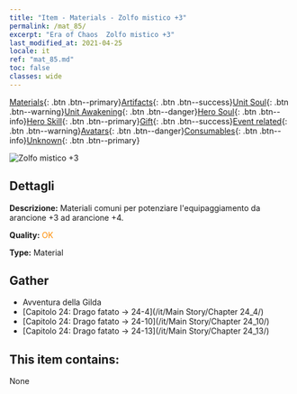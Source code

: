 ```yaml
---
title: "Item - Materials - Zolfo mistico +3"
permalink: /mat_85/
excerpt: "Era of Chaos  Zolfo mistico +3"
last_modified_at: 2021-04-25
locale: it
ref: "mat_85.md"
toc: false
classes: wide
---
```

 [Materials](/ItemsIT/){: .btn .btn--primary}[Artifacts](/ItemsIT/Artifacts/){: .btn .btn--success}[Unit Soul](/ItemsIT/UnitSoul/){: .btn .btn--warning}[Unit Awakening](/ItemsIT/UnitAwakening/){: .btn .btn--danger}[Hero Soul](/ItemsIT/HeroSoul/){: .btn .btn--info}[Hero Skill](/ItemsIT/HeroSkill/){: .btn .btn--primary}[Gift](/ItemsIT/Gift/){: .btn .btn--success}[Event related](/ItemsIT/Events/){: .btn .btn--warning}[Avatars](/ItemsIT/Avatars/){: .btn .btn--danger}[Consumables](/ItemsIT/Consumables/){: .btn .btn--info}[Unknown](/ItemsIT/Unknown/){: .btn .btn--primary}

 ![Zolfo mistico +3](/images/t/i_cailiao_liuhuang3.png)

## Dettagli
 **Descrizione:** Materiali comuni per potenziare l'equipaggiamento da arancione +3 ad arancione +4.

 **Quality:** <span style="color: #FF8C00">OK</span>

 **Type:** Material

## Gather

*    Avventura della Gilda 
*    [Capitolo 24: Drago fatato -> 24-4](/it/Main Story/Chapter 24_4/) 
*    [Capitolo 24: Drago fatato -> 24-10](/it/Main Story/Chapter 24_10/) 
*    [Capitolo 24: Drago fatato -> 24-13](/it/Main Story/Chapter 24_13/) 

## This item contains:

  None

